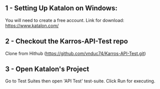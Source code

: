 
## 1 - Setting Up Katalon on Windows:
You will need to create a free account. Link for download: https://www.katalon.com/


## 2 - Checkout the Karros-API-Test repo
Clone from Hithub (https://github.com/vnduc74/Karros-API-Test.git)

## 3 - Open Katalon's Project
Go to Test Suites then open 'API Test' test-suite. Click Run for executing.



